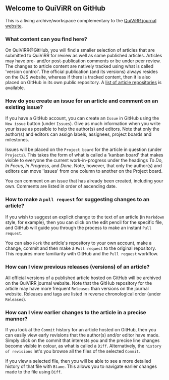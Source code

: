 ## Welcome to QuiViRR on GitHub

This is a living archive/workspace complementary to the [QuiViRR journal website](https://journals.aau.dk/index.php/QUIVIRR).

### What content can you find here?

On QuiViRR@GitHub, you will find a smaller selection of articles that are submitted to QuiViRR for review as well as some published articles.
Articles may have pre- and/or post-publication comments or be under peer review.
The changes to article content are natively tracked using what is called 'version control'.
The official publication (and its versions) always resides on the OJS website, whereas if there is tracked content, then it is also placed on GitHub in its own public repository.
A [list of article repositories](articles.md) is available.

### How do you create an issue for an article and comment on an existing issue?

If you have a GitHub account, you can create an `Issue` in GitHub using the `New issue` button (under `Issues`).
Give as much information when you write your issue as possible to help the author(s) and editors.
Note that only the author(s) and editors can assign labels, assignees, project boards and milestones.

Issues will be placed on the `Project board` for the article in question (under `Projects`).
This takes the form of what is called a 'kanban board' that makes visible to everyone the current work-in-progress under the headings *To Do*, *In Focus*, *In Progress*, and *Done*.
Note, however, that only the author(s) and editors can move 'issues' from one column to another on the Project board.

You can comment on an issue that has already been created, including your own.
Comments are listed in order of ascending date.

### How to make a `pull request` for suggesting changes to an article?

If you wish to suggest an explicit change to the text of an article (in `Markdown` style, for example), then you can click on the edit pencil for the specific file, and GitHub will guide you through the process to make an instant `Pull request`.

You can also `Fork` the article's repository to your own account, make a change, commit and then make a `Pull request` to the original repository.
This requires more familiarity with GitHub and the `Pull request` workflow.

### How can I view previous releases (versions) of an article?

All official versions of a published article hosted on GitHub will be archived on the QuiViRR journal website.
Note that the GitHub repository for the article may have more frequent `Releases` than versions on the journal website.
Releases and tags are listed in reverse chronological order (under `Releases`).

### How can I view earlier changes to the article in a precise manner?

If you look at the `Commit` history for an article hosted on GitHub, then you can easily view early revisions that the author(s) and/or editor have made.
Simply click on the commit that interests you and the precise line changes become visible in colour, as what is called a `Diff`.
Alternatively, the `history of revisions` let's you browse all the files of the selected `Commit`.

If you view a selected file, then you will be able to see a more detailed history of that file with `Blame`.
This allows you to navigate earlier changes made to the file using `Diff`.
